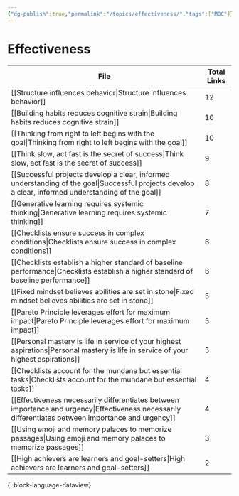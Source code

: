 ```yaml
---
{"dg-publish":true,"permalink":"/topics/effectiveness/","tags":["MOC"]}
---
```


# Effectiveness

| File                                                                                                                                                    | Total Links |
| ------------------------------------------------------------------------------------------------------------------------------------------------------- | ----------- |
| [[Structure influences behavior\|Structure influences behavior]]                                                                                     | 12          |
| [[Building habits reduces cognitive strain\|Building habits reduces cognitive strain]]                                                               | 10          |
| [[Thinking from right to left begins with the goal\|Thinking from right to left begins with the goal]]                                               | 10          |
| [[Think slow, act fast is the secret of success\|Think slow, act fast is the secret of success]]                                                     | 9           |
| [[Successful projects develop a clear, informed understanding of the goal\|Successful projects develop a clear, informed understanding of the goal]] | 8           |
| [[Generative learning requires systemic thinking\|Generative learning requires systemic thinking]]                                                   | 7           |
| [[Checklists ensure success in complex conditions\|Checklists ensure success in complex conditions]]                                                 | 6           |
| [[Checklists establish a higher standard of baseline performance\|Checklists establish a higher standard of baseline performance]]                   | 6           |
| [[Fixed mindset believes abilities are set in stone\|Fixed mindset believes abilities are set in stone]]                                             | 5           |
| [[Pareto Principle leverages effort for maximum impact\|Pareto Principle leverages effort for maximum impact]]                                       | 5           |
| [[Personal mastery is life in service of your highest aspirations\|Personal mastery is life in service of your highest aspirations]]                 | 5           |
| [[Checklists account for the mundane but essential tasks\|Checklists account for the mundane but essential tasks]]                                   | 4           |
| [[Effectiveness necessarily differentiates between importance and urgency\|Effectiveness necessarily differentiates between importance and urgency]] | 4           |
| [[Using emoji and memory palaces to memorize passages\|Using emoji and memory palaces to memorize passages]]                                         | 3           |
| [[High achievers are learners and goal-setters\|High achievers are learners and goal-setters]]                                                       | 2           |

{ .block-language-dataview}
